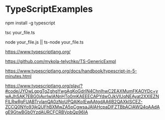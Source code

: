 # TypeScriptExamples

npm install -g typescript

tsc your_file.ts

node your_file.js || ts-node your_file.ts 



https://www.typescriptlang.org/

https://github.com/mykola-telychko/TS-GenericExmpl

https://www.typescriptlang.org/docs/handbook/typescript-in-5-minutes.html

https://www.typescriptlang.org/play/?#code/JYOwLgpgTgZghgYwgAgKoGdrIN4ChnIhwC2EAXMumFKAOYDc+ywAJhSAK7EBG0jAvrlwIANnHTo0mKAEEECAPYdwOJkVIUqNEAyat2XXlEZNFILRwRgFUABTrylanQA0zNoUPQAlKoIEwAAtgdAA6B2QAXkISCEZ-ZCCQ0NYo93jkQUFhBXMwZA5pCgwsaJAIAHcpaDlFZTBbACIAWQ4oAAdAgE9GtwBGb0YzdAURCFCRBVpbQp96IA